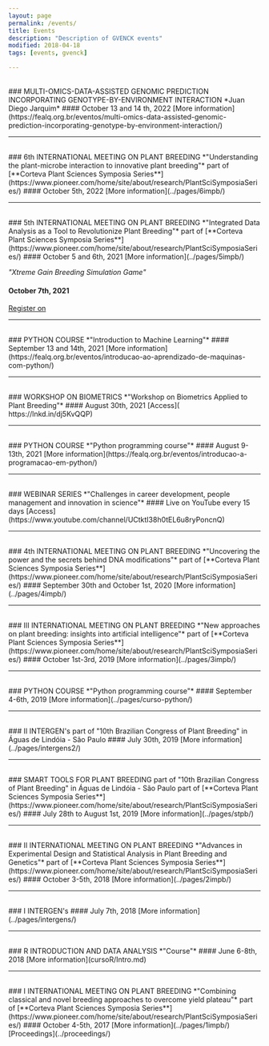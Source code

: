 ```yaml
---
layout: page
permalink: /events/
title: Events
description: "Description of GVENCK events"
modified: 2018-04-18
tags: [events, gvenck]

---
```

  
<br>
### MULTI-OMICS-DATA-ASSISTED GENOMIC PREDICTION INCORPORATING GENOTYPE-BY-ENVIRONMENT INTERACTION
*Juan Diego Jarquim*  
#### October 13 and 14 th, 2022
[More information](https://fealq.org.br/eventos/multi-omics-data-assisted-genomic-prediction-incorporating-genotype-by-environment-interaction/)
<br>

<center><hr></center>

<br>
### 6th INTERNATIONAL MEETING ON PLANT BREEDING
*"Understanding the plant-microbe interaction to innovative plant breeding"*  
part of [**Corteva Plant Sciences Symposia Series**](https://www.pioneer.com/home/site/about/research/PlantSciSymposiaSeries/)  
#### October 5th, 2022
[More information](../pages/6impb/)
<br>

<center><hr></center>

<br>
### 5th INTERNATIONAL MEETING ON PLANT BREEDING
*"Integrated Data Analysis as a Tool to Revolutionize Plant Breeding"*  
part of [**Corteva Plant Sciences Symposia Series**](https://www.pioneer.com/home/site/about/research/PlantSciSymposiaSeries/)  
#### October 5 and 6th, 2021
[More information](../pages/5impb/)

*"Xtreme Gain Breeding Simulation Game"*
#### October 7th, 2021
[Register on](https://docs.google.com/forms/d/e/1FAIpQLSehL5zqOekg4JQgImz_HXt7tZj7iFeFozo1Mrnek9g0PFp4Ww/viewform)
<br>

<center><hr></center>

<br>
### PYTHON COURSE
*"Introduction to Machine Learning"*  
#### September 13 and 14th, 2021
[More information](https://fealq.org.br/eventos/introducao-ao-aprendizado-de-maquinas-com-python/)  
<br>

<center><hr></center>

<br>
### WORKSHOP ON BIOMETRICS
*"Workshop on Biometrics Applied to Plant Breeding"*  
#### August 30th, 2021
[Access]( https://lnkd.in/dj5KvQQP)  
<br>

<center><hr></center>

<br>
### PYTHON COURSE
*"Python programming course"*  
#### August 9-13th, 2021
[More information](https://fealq.org.br/eventos/introducao-a-programacao-em-python/)  
<br>

<center><hr></center>

<br>
### WEBINAR SERIES
*"Challenges in career development, people management and innovation in science"*  
#### Live on YouTube every 15 days
[Access](https://www.youtube.com/channel/UCtktI38h0tEL6u8ryPoncnQ)  
<br>

<center><hr></center>

<br>
### 4th INTERNATIONAL MEETING ON PLANT BREEDING
*"Uncovering the power and the secrets behind DNA modifications"*  
part of [**Corteva Plant Sciences Symposia Series**](https://www.pioneer.com/home/site/about/research/PlantSciSymposiaSeries/)  
#### September 30th and October 1st, 2020
[More information](../pages/4impb/)  
<br>

<center><hr></center>

<br>
### III INTERNATIONAL MEETING ON PLANT BREEDING
*"New approaches on plant breeding: insights into artificial intelligence"*  
part of [**Corteva Plant Sciences Symposia Series**](https://www.pioneer.com/home/site/about/research/PlantSciSymposiaSeries/)  
#### October 1st-3rd, 2019
[More information](../pages/3impb/)  
<br>

<center><hr></center>

<br>
### PYTHON COURSE
*"Python programming course"*  
#### September 4-6th, 2019
[More information](../pages/curso-python/)  
<br>

<center><hr></center>

<br>
### II INTERGEN's
part of "10th Brazilian Congress of Plant Breeding" in Águas de Lindóia - São Paulo  
#### July 30th, 2019
[More information](../pages/intergens2/)  
<br>

<center><hr></center>

<br>
### SMART TOOLS FOR PLANT BREEDING
part of "10th Brazilian Congress of Plant Breeding" in Águas de Lindóia - São Paulo  
part of [**Corteva Plant Sciences Symposia Series**](https://www.pioneer.com/home/site/about/research/PlantSciSymposiaSeries/)  
#### July 28th to August 1st, 2019
[More information](../pages/stpb/)  
<br>

<center><hr></center>

<br>
### II INTERNATIONAL MEETING ON PLANT BREEDING
*"Advances in Experimental Design and Statistical Analysis in Plant Breeding and Genetics"*  
part of [**Corteva Plant Sciences Symposia Series**](https://www.pioneer.com/home/site/about/research/PlantSciSymposiaSeries/)  
#### October 3-5th, 2018
[More information](../pages/2impb/)  
<br>

<center><hr></center>

<br>
### I INTERGEN's
#### July 7th, 2018
[More information](../pages/intergens/)  
<br>

<center><hr></center>

<br>
### R INTRODUCTION AND DATA ANALYSIS 
*"Course"*
#### June 6-8th, 2018
[More information](cursoR/Intro.md)
<br>

<center><hr></center>

<br>
### I INTERNATIONAL MEETING ON PLANT BREEDING
*"Combining classical and novel breeding approaches to overcome yield plateau"*  
part of [**Corteva Plant Sciences Symposia Series**](https://www.pioneer.com/home/site/about/research/PlantSciSymposiaSeries/)  
#### October 4-5th, 2017
[More information](../pages/1impb/)  
[Proceedings](../proceedings/)  


